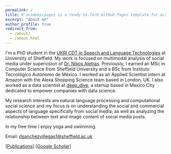 ```yaml
---
permalink: /
title: #"academicpages is a ready-to-fork GitHub Pages template for academic personal websites"
excerpt: "About me"
author_profile: true
redirect_from: 
  - /about/
  - /about.html
---
```


I'm a PhD student in the [UKRI CDT in Speech and Language Technologies](https://slt-cdt.ac.uk) at University of Sheffield. My work is focused on multimodal analysis of social media under supervision of [Dr. Nikos Aletras](http://nikosaletras.com/). Previously, I earned an MSc in Computer Science from Sheffield University and a BSc from Instituto Tecnológico Autónomo de México. I worked as an Applied Scientist intern at Amazon with the Alexa Shopping Science team based in London, UK. I also worked as a data scientist at [deep_dive](https://dive.ai/), a startup based in Mexico City dedicated to empower companies with data science.

My research interests are natural language processing and computational social science and my focus is on understanding the social and commercial aspects of language specifically from social media, as well as analyzing the relationship between text and image content of social media posts. 

In my free time I enjoy yoga and swimming.

Email: dsanchezvillegas1@sheffield.ac.uk

[[Publications](https://danaesavi.github.io/publications/)] [[Google Scholar](https://scholar.google.co.uk/citations?user=jafwsyYAAAAJ&hl=en)]

